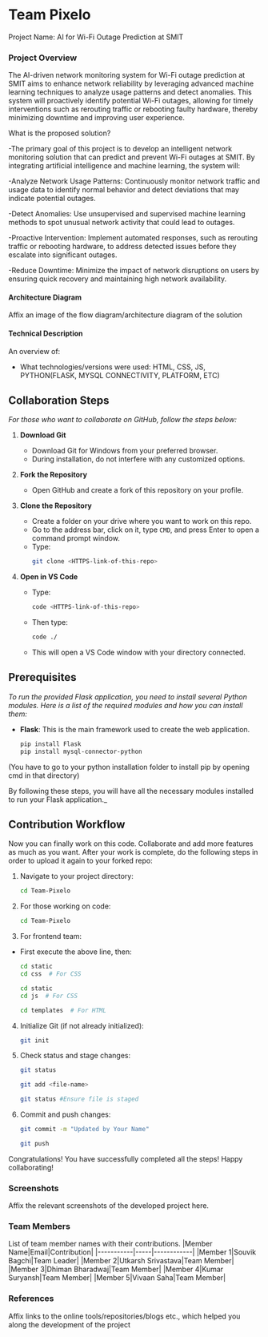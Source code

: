 # Team Pixelo
Project Name: AI for Wi-Fi Outage Prediction at SMIT

### Project Overview

The AI-driven network monitoring system for Wi-Fi outage prediction at SMIT aims to enhance network reliability by leveraging advanced machine learning techniques to analyze usage patterns and detect anomalies. This system will proactively identify potential Wi-Fi outages, allowing for timely interventions such as rerouting traffic or rebooting faulty hardware, thereby minimizing downtime and improving user experience.

What is the proposed solution?

-The primary goal of this project is to develop an intelligent network monitoring solution that can predict and prevent Wi-Fi outages at SMIT. By integrating artificial intelligence and machine learning, the system will:

-Analyze Network Usage Patterns: Continuously monitor network traffic and usage data to identify normal behavior and detect deviations that may indicate potential outages.

-Detect Anomalies: Use unsupervised and supervised machine learning methods to spot unusual network activity that could lead to outages.

-Proactive Intervention: Implement automated responses, such as rerouting traffic or rebooting hardware, to address detected issues before they escalate into significant outages.

-Reduce Downtime: Minimize the impact of network disruptions on users by ensuring quick recovery and maintaining high network availability.

#### Architecture Diagram

Affix an image of the flow diagram/architecture diagram of the solution

#### Technical Description

An overview of:
* What technologies/versions were used: HTML, CSS, JS, PYTHON(FLASK, MYSQL CONNECTIVITY, PLATFORM, ETC)

## Collaboration Steps

_For those who want to collaborate on GitHub, follow the steps below:_

1. **Download Git**
   - Download Git for Windows from your preferred browser.
   - During installation, do not interfere with any customized options.

2. **Fork the Repository**
   - Open GitHub and create a fork of this repository on your profile.

3. **Clone the Repository**
   - Create a folder on your drive where you want to work on this repo.
   - Go to the address bar, click on it, type `CMD`, and press Enter to open a command prompt window.
   - Type: 
     ```bash
     git clone <HTTPS-link-of-this-repo>
     ```

4. **Open in VS Code**
   - Type:
     ```bash
     code <HTTPS-link-of-this-repo>
     ```
   - Then type:
     ```bash
     code ./
     ```
   - This will open a VS Code window with your directory connected.

## Prerequisites

_To run the provided Flask application, you need to install several Python modules. Here is a list of the required modules and how you can install them:_

- **Flask**: This is the main framework used to create the web application.
  ```bash
  pip install Flask
  pip install mysql-connector-python
  ```

(You have to go to your python installation folder to install pip by opening cmd in that directory)

By following these steps, you will have all the necessary modules installed to run your Flask application._

## Contribution Workflow
Now you can finally work on this code. Collaborate and add more features as much as you want. After your work is complete, do the following steps in order to upload it again to your forked repo:
1. Navigate to your project directory:

   ```bash
   cd Team-Pixelo
   ```

2. For those working on code:

   ```bash
   cd Team-Pixelo
   ```

3. For frontend team:
- First execute the above line, then:
   ```bash
   cd static
   cd css  # For CSS
   ```
   ```bash
   cd static
   cd js  # For CSS
   ```
   ```bash
   cd templates  # For HTML
   ```

4. Initialize Git (if not already initialized):

   ```bash
   git init
   ```

5. Check status and stage changes:

   ```bash
   git status
   ```
      ```bash
   git add <file-name>
   ```
      ```bash
   git status #Ensure file is staged
   ```

6. Commit and push changes:

      ```bash
   git commit -m "Updated by Your Name"
   ```
      ```bash
   git push
   ```

Congratulations!
You have successfully completed all the steps! Happy collaborating!

### Screenshots
Affix the relevant screenshots of the developed project here.

### Team Members
List of team member names with their contributions.
|Member Name|Email|Contribution|
|-----------|-----|------------|
|Member 1|Souvik Bagchi|Team Leader|
|Member 2|Utkarsh Srivastava|Team Member|
|Member 3|Dhiman Bharadwaj|Team Member|
|Member 4|Kumar Suryansh|Team Member|
|Member 5|Vivaan Saha|Team Member|

### References
Affix links to the online tools/repositories/blogs etc., which helped you along the development of the project
